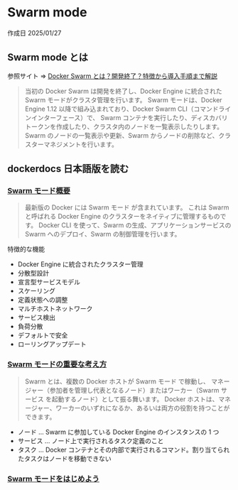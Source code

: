 # Swarm mode

作成日 2025/01/27

## Swarm mode とは

参照サイト => [Docker Swarm とは？開発終了？特徴から導入手順まで解説](https://and-engineer.com/articles/ZjBUSxAAAHcSq5zj)

> 当初の Docker Swarm は開発を終了し、Docker Engine に統合された Swarm モードがクラスタ管理を行います。
> Swarm モードは、Docker Engine 1.12 以降で組み込まれており、Docker Swarm CLI（コマンドラインインターフェース）で、
> Swarm コンテナを実行したり、ディスカバリトークンを作成したり、クラスタ内のノードを一覧表示したりします。
> Swarm のノードの一覧表示や更新、Swarm からノードの削除など、クラスターマネジメントを行います。

## dockerdocs 日本語版を読む

### [Swarm モード概要](https://matsuand.github.io/docs.docker.jp.onthefly/engine/swarm/)

> 最新版の Docker には Swarm モード が含まれています。
> これは Swarm と呼ばれる Docker Engine のクラスターをネイティブに管理するものです。
> Docker CLI を使って、Swarm の生成、アプリケーションサービスの Swarm へのデプロイ、Swarm の制御管理を行います。

特徴的な機能

- Docker Engine に統合されたクラスター管理
- 分散型設計
- 宣言型サービスモデル
- スケーリング
- 定義状態への調整
- マルチホストネットワーク
- サービス検出
- 負荷分散
- デフォルトで安全
- ローリングアップデート

### [Swarm モードの重要な考え方](https://matsuand.github.io/docs.docker.jp.onthefly/engine/swarm/key-concepts/)

> Swarm とは、複数の Docker ホストが Swarm モード で稼動し、
> マネージャー（参加者を管理し代表となるノード）またはワーカー（Swarm サービス を起動するノード）として振る舞います。
> Docker ホストは、マネージャー、ワーカーのいずれになるか、あるいは両方の役割を持つことができます。

- ノード ... Swarm に参加している Docker Engine のインスタンスの 1 つ
- サービス ... ノード上で実行されるタスク定義のこと
- タスク ... Docker コンテナとその内部で実行されるコマンド。割り当てられたタスクはノードを移動できない

### [Swarm モードをはじめよう](https://matsuand.github.io/docs.docker.jp.onthefly/engine/swarm/swarm-tutorial/)
